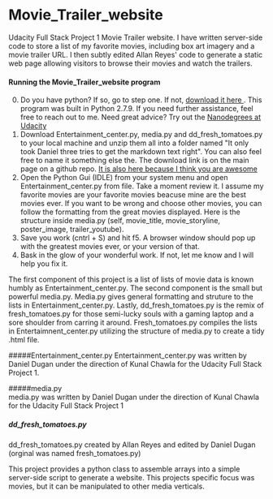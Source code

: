 # Movie_Trailer_website
Udacity Full Stack Project 1 Movie Trailer website. I have written server-side code to store a list of my favorite movies, including box art imagery and a movie trailer URL. I then subtly edited Allan Reyes' code to generate a static web page allowing visitors to browse their movies and watch the trailers. 

#### Running the Movie_Trailer_website program
0. Do you have python? If so, go to step one. If not, [download it here ](https://www.python.org/downloads/). This program was built in Python 2.7.9. If you need further assistance, feel free to reach out to me. Need great advice? Try out the [Nanodegrees at Udacity](https://www.udacity.com/nanodegree)
1. Download Entertainment_center.py, media.py and dd_fresh_tomatoes.py to your local machine and unzip them all into a folder named "It only took Daniel three tries to get the markdown text right". You can also feel free to name it something else the. The download link is on the main page on a github repo. [It is also here because I think you are awesome](https://github.com/Tvlistings/Movie_Trailer_website/archive/master.zip) 
2. Open the Python Gui (IDLE) from your system menu and open Entertainment_center.py from file. Take a moment review it. I assume my favorite movies are your favorite movies beacuse mine are the best movies ever. If you want to be wrong and choose other movies, you can follow the formatting from the great movies displayed. Here is the structure inside media.py (self, movie_title, movie_storyline, poster_image, trailer_youtube). 
3. Save you work (cntrl + S) and hit f5. A browser window should pop up with the greatest movies ever, or your version of that.
4. Bask in the glow of your wonderful work. If not, let me know and I will help you fix it.

The first component of this project is a list of lists of movie data is known humbly as Entertainment_center.py. The second component is the small but powerful media.py. Media.py gives general formatting and struture to the lists in Entertainment_center.py. Lastly, dd_fresh_tomatoes.py is the remix of fresh_tomatoes.py for those semi-lucky souls with a gaming laptop and a sore shoulder from carring it around. Fresh_tomatoes.py compiles the lists in Entertaimnent_center.py utilizing the structure of media.py to create a tidy .html file.

#####Entertainment_center.py
Entertainment_center.py was written by Daniel Dugan under the direction of Kunal Chawla for the Udacity Full Stack Project 1.

#####media.py  
media.py was written by Daniel Dugan under the direction of Kunal Chawla for the Udacity Full Stack Project 1

##### dd_fresh_tomatoes.py 
dd_fresh_tomatoes.py created by Allan Reyes and edited by Daniel Dugan (orginal was named fresh_tomatoes.py)

This project provides a python class to assemble arrays into a simple server-side script to generate a website. This projects specific focus was movies, but it can be manipulated to other media verticals.
